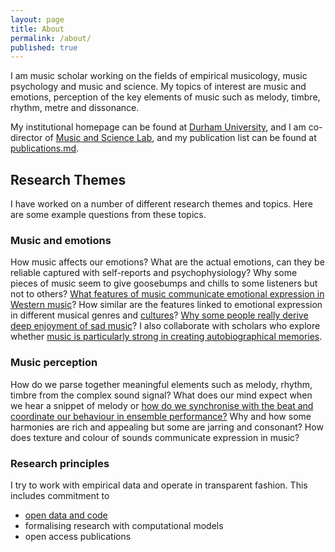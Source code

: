 ```yaml
---
layout: page
title: About
permalink: /about/
published: true
---
```


I am music scholar working on the fields of empirical musicology, music psychology and music and science. My topics of interest are music and emotions, perception of the key elements of music such as melody, timbre, rhythm, metre and dissonance.

My institutional homepage can be found at [Durham University](https://www.durham.ac.uk/staff/tuomas-eerola/), and I am co-director of [Music and Science Lab](https://musicscience.net/), and my publication list can be found at [publications.md](publications).

## Research Themes

I have worked on a number of different research themes and topics. Here are some example questions from these topics.

### Music and emotions

How music affects our emotions? What are the actual emotions, can they be reliable captured with self-reports and psychophysiology? Why some pieces of music seem to give goosebumps and chills to some listeners but not to others? [What features of music communicate emotional expression in Western music](https://musicscience.net/projects/music-emotions/music-properties/)? How similar are the features linked to emotional expression in different musical genres and [cultures](https://musicscience.net/cross-cultural-research-in-music-and-emotions/)? [Why some people really derive deep enjoyment of sad music](https://musicscience.net/projects/music-emotions/sad-music/)? I also collaborate with scholars who explore whether [music is particularly strong in creating autobiographical memories](https://musicscience.net/projects/music-memory/meams/).

### Music perception

How do we parse together meaningful elements such as melody, rhythm, timbre from the complex sound signal? What does our mind expect when we hear a snippet of melody or [how do we synchronise with the beat and coordinate our behaviour in ensemble performance?](https://musicscience.net/projects/timing/iemp/) Why and how some harmonies are rich and appealing but some are jarring and consonant? How does texture and colour of sounds communicate expression in music?  

### Research principles

I try to work with empirical data and operate in transparent fashion. This includes commitment to
* [open data and code](http://github.com/tuomaseerola/opendata/)
* formalising research with computational models
* open access publications
